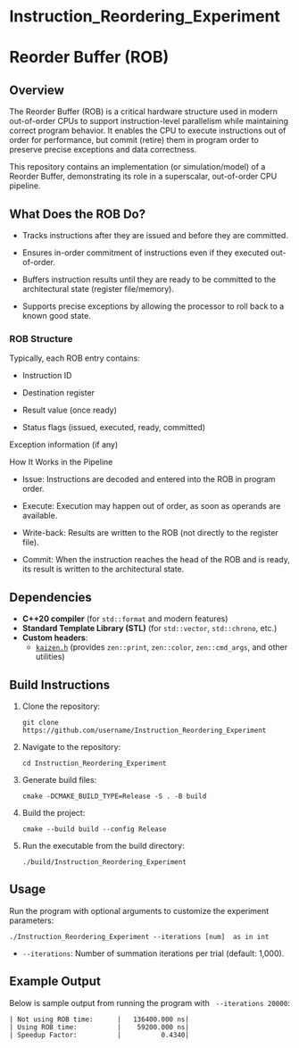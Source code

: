# Instruction_Reordering_Experiment

# Reorder Buffer (ROB)
## Overview

The Reorder Buffer (ROB) is a critical hardware structure used in modern out-of-order CPUs to support instruction-level parallelism while maintaining correct program behavior. It enables the CPU to execute instructions out of order for performance, but commit (retire) them in program order to preserve precise exceptions and data correctness.

This repository contains an implementation (or simulation/model) of a Reorder Buffer, demonstrating its role in a superscalar, out-of-order CPU pipeline.

## What Does the ROB Do?

- Tracks instructions after they are issued and before they are committed.

- Ensures in-order commitment of instructions even if they executed out-of-order.

- Buffers instruction results until they are ready to be committed to the architectural state (register file/memory).

- Supports precise exceptions by allowing the processor to roll back to a known good state.

### ROB Structure

Typically, each ROB entry contains:

- Instruction ID

- Destination register

- Result value (once ready)

- Status flags (issued, executed, ready, committed)

Exception information (if any)

How It Works in the Pipeline
- Issue: Instructions are decoded and entered into the ROB in program order.

- Execute: Execution may happen out of order, as soon as operands are available.

- Write-back: Results are written to the ROB (not directly to the register file).

- Commit: When the instruction reaches the head of the ROB and is ready, its result is written to the architectural state.


## Dependencies

- **C++20 compiler** (for `std::format` and modern features)
- **Standard Template Library (STL)** (for `std::vector`, `std::chrono`, etc.)
- **Custom headers**:
  - [`kaizen.h`](https://github.com/heinsaar/kaizen) (provides `zen::print`, `zen::color`, `zen::cmd_args`, and other utilities)

## Build Instructions

1. Clone the repository:
   ```
   git clone https://github.com/username/Instruction_Reordering_Experiment
   ```
2. Navigate to the repository:
   ```
   cd Instruction_Reordering_Experiment
   ```
3. Generate build files:
   ```
   cmake -DCMAKE_BUILD_TYPE=Release -S . -B build
   ```
4. Build the project:
   ```
   cmake --build build --config Release
   ```
5. Run the executable from the build directory:
   ```
   ./build/Instruction_Reordering_Experiment
   ```

## Usage

Run the program with optional arguments to customize the experiment parameters:

```
./Instruction_Reordering_Experiment --iterations [num]  as in int
```
- `--iterations`: Number of summation iterations per trial (default: 1,000).

## Example Output

Below is sample output from running the program with ` --iterations 20000`:
```
| Not using ROB time:      |   136400.000 ns|
| Using ROB time:          |    59200.000 ns|
| Speedup Factor:          |          0.4340|
```

